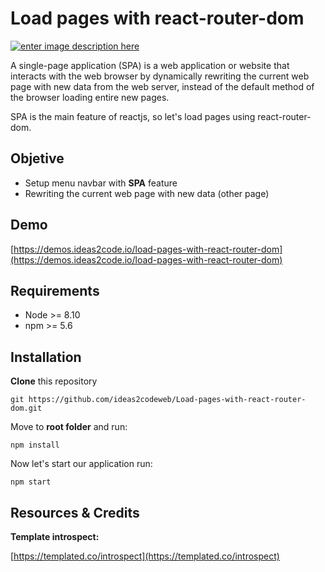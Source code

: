 # Load pages with react-router-dom


[![enter image description here](https://user-images.githubusercontent.com/9513390/129836805-30f99c31-0f7e-4d46-a77e-efb595a99afb.jpg)](https://demos.ideas2code.io/load-pages-with-react-router-dom/)

A single-page application (SPA) is a web application or website that interacts with the web browser by dynamically rewriting the current web page with new data from the web server, instead of the default method of the browser loading entire new pages.

SPA is the main feature of reactjs, so let's load pages using react-router-dom.

## Objetive

 - Setup menu navbar with **SPA** feature
 - Rewriting the current web page with new data (other page)

## Demo
[https://demos.ideas2code.io/load-pages-with-react-router-dom](https://demos.ideas2code.io/load-pages-with-react-router-dom)
## Requirements
-   Node >= 8.10
-   npm >= 5.6

## Installation
**Clone**  this repository
```
git https://github.com/ideas2codeweb/Load-pages-with-react-router-dom.git
```
Move to  **root folder**  and run:
```
npm install
```
Now let's start our application run:
```
npm start
```
## Resources & Credits

**Template introspect:**

[https://templated.co/introspect](https://templated.co/introspect)
